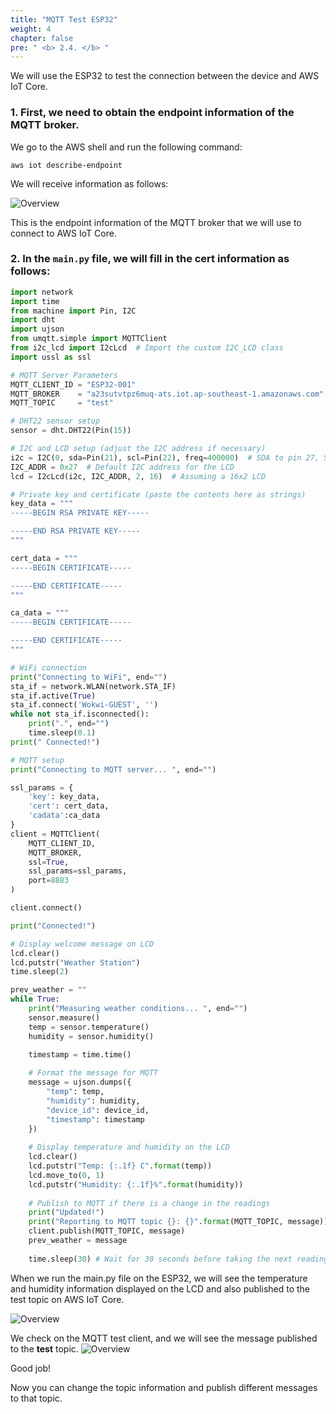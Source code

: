 ```yaml
---
title: "MQTT Test ESP32"
weight: 4
chapter: false
pre: " <b> 2.4. </b> "
---
```


We will use the ESP32 to test the connection between the device and AWS IoT Core.

### 1. First, we need to obtain the endpoint information of the MQTT broker.

We go to the AWS shell and run the following command:

    aws iot describe-endpoint

We will receive information as follows:

![Overview](/images/28.png)

This is the endpoint information of the MQTT broker that we will use to connect to AWS IoT Core.

### 2. In the `main.py` file, we will fill in the cert information as follows:

```python
import network
import time
from machine import Pin, I2C
import dht
import ujson
from umqtt.simple import MQTTClient
from i2c_lcd import I2cLcd  # Import the custom I2C_LCD class
import ussl as ssl

# MQTT Server Parameters
MQTT_CLIENT_ID = "ESP32-001"
MQTT_BROKER    = "a23sutvtpz6muq-ats.iot.ap-southeast-1.amazonaws.com"
MQTT_TOPIC     = "test"

# DHT22 sensor setup
sensor = dht.DHT22(Pin(15))

# I2C and LCD setup (adjust the I2C address if necessary)
i2c = I2C(0, sda=Pin(21), scl=Pin(22), freq=400000)  # SDA to pin 27, SCL to pin 26
I2C_ADDR = 0x27  # Default I2C address for the LCD
lcd = I2cLcd(i2c, I2C_ADDR, 2, 16)  # Assuming a 16x2 LCD

# Private key and certificate (paste the contents here as strings)
key_data = """
-----BEGIN RSA PRIVATE KEY-----

-----END RSA PRIVATE KEY-----
"""

cert_data = """
-----BEGIN CERTIFICATE-----

-----END CERTIFICATE-----
"""

ca_data = """
-----BEGIN CERTIFICATE-----

-----END CERTIFICATE-----
"""

# WiFi connection
print("Connecting to WiFi", end="")
sta_if = network.WLAN(network.STA_IF)
sta_if.active(True)
sta_if.connect('Wokwi-GUEST', '')
while not sta_if.isconnected():
    print(".", end="")
    time.sleep(0.1)
print(" Connected!")

# MQTT setup
print("Connecting to MQTT server... ", end="")

ssl_params = {
    'key': key_data,
    'cert': cert_data,
    'cadata':ca_data
}
client = MQTTClient(
    MQTT_CLIENT_ID, 
    MQTT_BROKER, 
    ssl=True,
    ssl_params=ssl_params,
    port=8883
)

client.connect()

print("Connected!")

# Display welcome message on LCD
lcd.clear()
lcd.putstr("Weather Station")
time.sleep(2)

prev_weather = ""
while True:
    print("Measuring weather conditions... ", end="")
    sensor.measure() 
    temp = sensor.temperature()
    humidity = sensor.humidity()

    timestamp = time.time()
    
    # Format the message for MQTT
    message = ujson.dumps({
        "temp": temp,
        "humidity": humidity,
        "device_id": device_id,
        "timestamp": timestamp
    })
    
    # Display temperature and humidity on the LCD
    lcd.clear()
    lcd.putstr("Temp: {:.1f} C".format(temp))
    lcd.move_to(0, 1)
    lcd.putstr("Humidity: {:.1f}%".format(humidity))
    
    # Publish to MQTT if there is a change in the readings
    print("Updated!")
    print("Reporting to MQTT topic {}: {}".format(MQTT_TOPIC, message))
    client.publish(MQTT_TOPIC, message)
    prev_weather = message
        
    time.sleep(30) # Wait for 30 seconds before taking the next reading
```

When we run the main.py file on the ESP32, we will see the temperature and humidity information displayed on the LCD and also published to the test topic on AWS IoT Core.

![Overview](/images/29.png)

We check on the MQTT test client, and we will see the message published to the **test** topic.
![Overview](/images/30.png)

Good job!

Now you can change the topic information and publish different messages to that topic.
